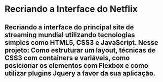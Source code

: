 # Recriando a Interface do Netflix

## Recriando a interface do principal site de streaming mundial utilizando tecnologias simples como HTML5, CSS3 e JavaScript. Nesse projeto: Como estruturar um layout, técnicas de CSS3 com containers e variáveis, como posicionar os elementos com Flexbox e como utilizar plugins Jquery a favor da sua aplicação.